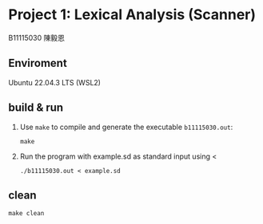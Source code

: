 # Project 1: Lexical Analysis (Scanner)
B11115030 陳毅恩

## Enviroment
Ubuntu 22.04.3 LTS (WSL2)

## build & run

1. Use `make` to compile and generate the executable `b11115030.out`:
    ```
    make
    ```

2. Run the program with example.sd as standard input using <
    ```
    ./b11115030.out < example.sd
    ```


## clean
```
make clean
```

